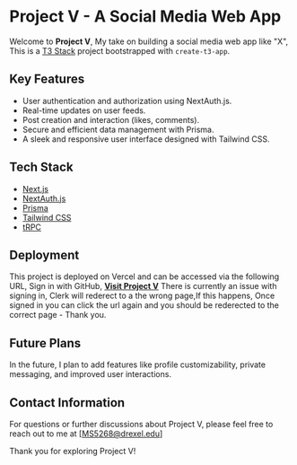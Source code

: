 # Project V - A Social Media Web App

Welcome to **Project V**, My take on building a social media web app like "X", This is a [T3 Stack](https://create.t3.gg/) project
bootstrapped with `create-t3-app`.

## Key Features

- User authentication and authorization using NextAuth.js.
- Real-time updates on user feeds.
- Post creation and interaction (likes, comments).
- Secure and efficient data management with Prisma.
- A sleek and responsive user interface designed with Tailwind CSS.

## Tech Stack

- [Next.js](https://nextjs.org)
- [NextAuth.js](https://next-auth.js.org)
- [Prisma](https://prisma.io)
- [Tailwind CSS](https://tailwindcss.com)
- [tRPC](https://trpc.io)

## Deployment

This project is deployed on Vercel and can be accessed via the following URL, Sign in with GitHub, **[Visit Project V](https://salem-three.vercel.app)**
There is currently an issue with signing in, Clerk will rederect to a the wrong page,If this happens, Once signed in you can click the url again and you should be rederected to the correct page - Thank you.

## Future Plans

In the future, I plan to add features like profile customizability, private messaging, and improved user interactions.

## Contact Information

For questions or further discussions about Project V, please feel free to reach out to me at [MS5268@drexel.edu]

Thank you for exploring Project V!
